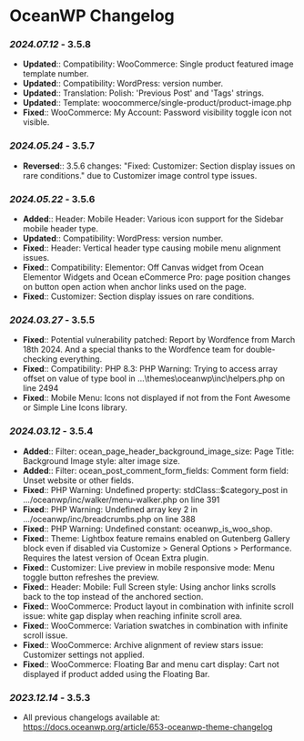 # OceanWP Changelog

### _2024.07.12_ - 3.5.8
- **Updated**:: Compatibility: WooCommerce: Single product featured image template number.
- **Updated**:: Compatibility: WordPress: version number.
- **Updated**:: Translation: Polish: 'Previous Post' and 'Tags' strings.
- **Updated**:: Template: woocommerce/single-product/product-image.php
- **Fixed**:: WooCommerce: My Account: Password visibility toggle icon not visible.

### _2024.05.24_ - 3.5.7
- **Reversed**:: 3.5.6 changes: "Fixed: Customizer: Section display issues on rare conditions." due to Customizer image control type issues.

### _2024.05.22_ - 3.5.6
- **Added**:: Header: Mobile Header: Various icon support for the Sidebar mobile header type.
- **Updated**:: Compatibility: WordPress: version number.
- **Fixed**:: Header: Vertical header type causing mobile menu alignment issues.
- **Fixed**:: Compatibility: Elementor: Off Canvas widget from Ocean Elementor Widgets and Ocean eCommerce Pro: page position changes on button open action when anchor links used on the page.
- **Fixed**:: Customizer: Section display issues on rare conditions.

### _2024.03.27_ - 3.5.5
- **Fixed**:: Potential vulnerability patched: Report by Wordfence from March 18th 2024. And a special thanks to the Wordfence team for double-checking everything.
- **Fixed**:: Compatibility: PHP 8.3: PHP Warning:  Trying to access array offset on value of type bool in ...\themes\oceanwp\inc\helpers.php on line 2494
- **Fixed**:: Mobile Menu: Icons not displayed if not from the Font Awesome or Simple Line Icons library.

### _2024.03.12_ - 3.5.4
- **Added**:: Filter: ocean_page_header_background_image_size: Page Title: Background Image style: alter image size.
- **Added**:: Filter: ocean_post_comment_form_fields: Comment form field: Unset website or other fields.
- **Fixed**:: PHP Warning: Undefined property: stdClass::$category_post in .../oceanwp/inc/walker/menu-walker.php on line 391
- **Fixed**:: PHP Warning: Undefined array key 2 in .../oceanwp/inc/breadcrumbs.php on line 388
- **Fixed**:: PHP Warning: Undefined constant: oceanwp_is_woo_shop.
- **Fixed**:: Theme: Lightbox feature remains enabled on Gutenberg Gallery block even if disabled via Customize > General Options > Performance. Requires the latest version of Ocean Extra plugin.
- **Fixed**:: Customizer: Live preview in mobile responsive mode: Menu toggle button refreshes the preview.
- **Fixed**:: Header: Mobile: Full Screen style: Using anchor links scrolls back to the top instead of the anchored section.
- **Fixed**:: WooCommerce: Product layout in combination with infinite scroll issue: white gap display when reaching infinite scroll area.
- **Fixed**:: WooCommerce: Variation swatches in combination with infinite scroll issue.
- **Fixed**:: WooCommerce: Archive alignment of review stars issue: Customizer settings not applied.
- **Fixed**:: WooCommerce: Floating Bar and menu cart display: Cart not displayed if product added using the Floating Bar.

### _2023.12.14_ - 3.5.3
- All previous changelogs available at: https://docs.oceanwp.org/article/653-oceanwp-theme-changelog